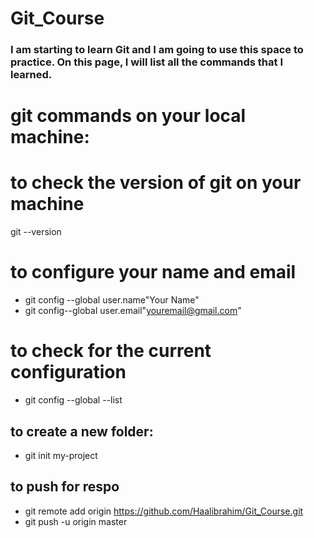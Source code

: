 # Git_Course
### I am starting to learn Git and I am going to use this space to practice. On this page, I will list all the commands that I learned.

# git commands on your local machine:
# to check the version of git on your machine
git --version 

# to configure your name and email
* git config --global user.name"Your Name"
* git config--global user.email"youremail@gmail.com"

# to check for the current configuration
* git config --global --list


## to create a new folder: 
* git init my-project 

## to push for respo
* git remote add origin https://github.com/Haalibrahim/Git_Course.git
* git push -u origin master

